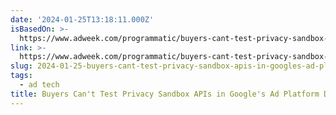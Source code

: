 ```yaml
---
date: '2024-01-25T13:18:11.000Z'
isBasedOn: >-
  https://www.adweek.com/programmatic/buyers-cant-test-privacy-sandbox-apis-in-googles-ad-platform-dv360/
link: >-
  https://www.adweek.com/programmatic/buyers-cant-test-privacy-sandbox-apis-in-googles-ad-platform-dv360/
slug: 2024-01-25-buyers-cant-test-privacy-sandbox-apis-in-googles-ad-platform-dv360
tags:
  - ad tech
title: Buyers Can't Test Privacy Sandbox APIs in Google's Ad Platform DV360
---
```


